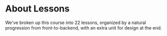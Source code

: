 # About Lessons
We've broken up this course into 22 lessons, organized by a natural progression from front-to-backend, with an extra unit for design at the end.

